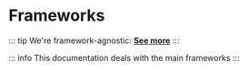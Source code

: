 # Frameworks

::: tip We're framework-agnostic:
[**See more**](https://custom-elements-everywhere.com/)
:::

<Frameworks />

::: info
This documentation deals with the main frameworks
:::
